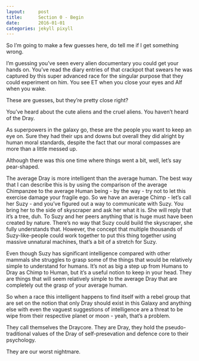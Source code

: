 ```yaml
---
layout:     post
title:      Section 0 - Begin
date:       2016-01-01
categories: jekyll pixyll
---
```


So I’m going to make a few guesses here, do tell me if I get something wrong.

I’m guessing you’ve seen every alien documentary you could get your hands on. You’ve read the diary entries of that crackpot that swears he was captured by this super advanced race for the singular purpose that they could experiment on him. You see ET when you close your eyes and Alf when you wake.

These are guesses, but they’re pretty close right?

You’ve heard about the cute aliens and the cruel aliens. You haven’t heard of the Dray.

As superpowers in the galaxy go, these are the people you want to keep an eye on. Sure they had their ups and downs but overall they did alright by human moral standards, despite the fact that our moral compasses are more than a little messed up.

Although there was this one time where things went a bit, well, let’s say pear-shaped.

The average Dray is more intelligent than the average human. The best way that I can describe this is by using the comparison of the average Chimpanzee to the average Human being - by the way - try not to let this exercise damage your fragile ego. So we have an average Chimp - let’s call her Suzy - and you’ve figured out a way to communicate with Suzy. You bring her to the side of skyscraper and ask her what it is. She will reply that it’s a tree, duh. To Suzy and her peers anything that is huge must have been created by nature. There’s no way that Suzy could build the skyscraper, she fully understands that. However, the concept that multiple thousands of Suzy-like-people could work together to put this thing together using massive unnatural machines, that’s a bit of a stretch for Suzy.

Even though Suzy has significant intelligence compared with other mammals she struggles to grasp some of the things that would be relatively simple to understand for humans. It’s not as big a step up from Humans to Dray as Chimp to Human, but it’s a useful notion to keep in your head. They are things that will seem relatively simple to the average Dray that are completely out the grasp of your average human.

So when a race this intelligent happens to find itself with a rebel group that are set on the notion that only Dray should exist in this Galaxy and anything else with even the vaguest suggestions of intelligence are a threat to be wipe from their respective planet or moon - yeah, that’s a problem.

They call themselves the Draycore. They are Dray, they hold the pseudo-traditional values of the Dray of self-presevation and defence core to their psychology.

They are our worst nightmare.
